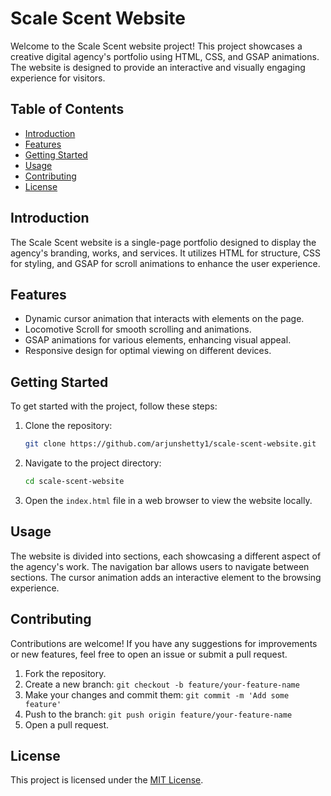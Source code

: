 # Scale Scent Website

Welcome to the Scale Scent website project! This project showcases a creative digital agency's portfolio using HTML, CSS, and GSAP animations. The website is designed to provide an interactive and visually engaging experience for visitors.

## Table of Contents

- [Introduction](#introduction)
- [Features](#features)
- [Getting Started](#getting-started)
- [Usage](#usage)
- [Contributing](#contributing)
- [License](#license)

## Introduction

The Scale Scent website is a single-page portfolio designed to display the agency's branding, works, and services. It utilizes HTML for structure, CSS for styling, and GSAP for scroll animations to enhance the user experience.

## Features

- Dynamic cursor animation that interacts with elements on the page.
- Locomotive Scroll for smooth scrolling and animations.
- GSAP animations for various elements, enhancing visual appeal.
- Responsive design for optimal viewing on different devices.

## Getting Started

To get started with the project, follow these steps:

1. Clone the repository:

   ```bash
   git clone https://github.com/arjunshetty1/scale-scent-website.git
   ```

2. Navigate to the project directory:

   ```bash
   cd scale-scent-website
   ```

3. Open the `index.html` file in a web browser to view the website locally.

## Usage

The website is divided into sections, each showcasing a different aspect of the agency's work. The navigation bar allows users to navigate between sections. The cursor animation adds an interactive element to the browsing experience.

## Contributing

Contributions are welcome! If you have any suggestions for improvements or new features, feel free to open an issue or submit a pull request.

1. Fork the repository.
2. Create a new branch: `git checkout -b feature/your-feature-name`
3. Make your changes and commit them: `git commit -m 'Add some feature'`
4. Push to the branch: `git push origin feature/your-feature-name`
5. Open a pull request.

## License

This project is licensed under the [MIT License](LICENSE).